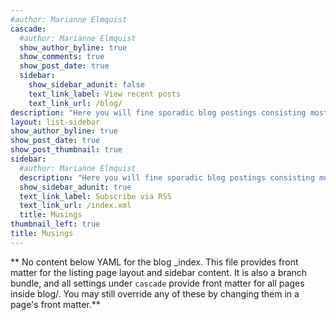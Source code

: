 ```yaml
---
#author: Marianne Elmquist
cascade:
  #author: Marianne Elmquist
  show_author_byline: true
  show_comments: true
  show_post_date: true
  sidebar:
    show_sidebar_adunit: false
    text_link_label: View recent posts
    text_link_url: /blog/
description: "Here you will fine sporadic blog postings consisting mostly of notes and bookmarks that I create for myself"
layout: list-sidebar
show_author_byline: true
show_post_date: true
show_post_thumbnail: true
sidebar:
  #author: Marianne Elmquist
  description: "Here you will fine sporadic blog postings consisting mostly of notes and bookmarks that I create for myself"
  show_sidebar_adunit: true
  text_link_label: Subscribe via RSS
  text_link_url: /index.xml
  title: Musings
thumbnail_left: true
title: Musings
---
```


** No content below YAML for the blog _index. This file provides front matter for the listing page layout and sidebar content. It is also a branch bundle, and all settings under `cascade` provide front matter for all pages inside blog/. You may still override any of these by changing them in a page's front matter.**
